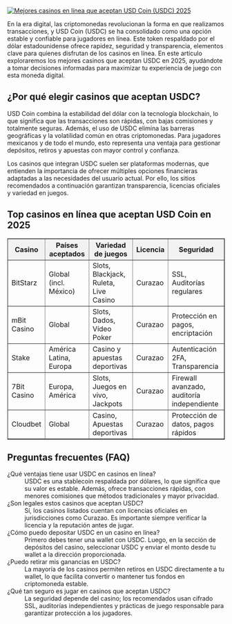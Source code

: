 [![Mejores casinos en línea que aceptan USD Coin (USDC) 2025](https://123-caf.pages.dev/gitsignup.png)](https://vrmoo.ru/Bt82HjjY)

<div>     <p>En la era digital, las criptomonedas revolucionan la forma en que realizamos transacciones, y USD Coin (USDC) se ha consolidado como una opción estable y confiable para jugadores en línea. Este token respaldado por el dólar estadounidense ofrece rapidez, seguridad y transparencia, elementos clave para quienes disfrutan de los casinos en línea. En este artículo exploraremos los mejores casinos que aceptan USDC en 2025, ayudándote a tomar decisiones informadas para maximizar tu experiencia de juego con esta moneda digital.</p>    <h2>¿Por qué elegir casinos que aceptan USDC?</h2>   <p>USD Coin combina la estabilidad del dólar con la tecnología blockchain, lo que significa que las transacciones son rápidas, con bajas comisiones y totalmente seguras. Además, el uso de USDC elimina las barreras geográficas y la volatilidad común en otras criptomonedas. Para jugadores mexicanos y de todo el mundo, esto representa una ventaja para gestionar depósitos, retiros y apuestas con mayor control y confianza.</p>      <p>Los casinos que integran USDC suelen ser plataformas modernas, que entienden la importancia de ofrecer múltiples opciones financieras adaptadas a las necesidades del usuario actual. Por ello, los sitios recomendados a continuación garantizan transparencia, licencias oficiales y variedad en juegos.</p>    <h2>Top casinos en línea que aceptan USD Coin en 2025</h2>   <table border="1" cellpadding="8" cellspacing="0" style="border-collapse:collapse; width:100%; max-width:700px;">     <thead>       <tr style="background-color:#f2f2f2;">         <th>Casino</th>         <th>Países aceptados</th>         <th>Variedad de juegos</th>         <th>Licencia</th>         <th>Seguridad</th>       </tr>     </thead>     <tbody>       <tr>         <td>BitStarz</td>         <td>Global (incl. México)</td>         <td>Slots, Blackjack, Ruleta, Live Casino</td>         <td>Curazao</td>         <td>SSL, Auditorías regulares</td>       </tr>       <tr>         <td>mBit Casino</td>         <td>Global</td>         <td>Slots, Dados, Vídeo Poker</td>         <td>Curazao</td>         <td>Protección en pagos, encriptación</td>       </tr>       <tr>         <td>Stake</td>         <td>América Latina, Europa</td>         <td>Casino y apuestas deportivas</td>         <td>Curazao</td>         <td>Autenticación 2FA, Transparencia</td>       </tr>       <tr>         <td>7Bit Casino</td>         <td>Europa, América</td>         <td>Slots, Juegos en vivo, Jackpots</td>         <td>Curazao</td>         <td>Firewall avanzado, auditoría independiente</td>       </tr>       <tr>         <td>Cloudbet</td>         <td>Global</td>         <td>Casino, Apuestas deportivas</td>         <td>Curazao</td>         <td>Protección de datos, pagos rápidos</td>       </tr>     </tbody>   </table>    <h2>Preguntas frecuentes (FAQ)</h2>   <dl>     <dt>¿Qué ventajas tiene usar USDC en casinos en línea?</dt>     <dd>USDC es una stablecoin respaldada por dólares, lo que significa que su valor es estable. Además, ofrece transacciones rápidas, con menores comisiones que métodos tradicionales y mayor privacidad.</dd>      <dt>¿Son legales estos casinos que aceptan USDC?</dt>     <dd>Sí, los casinos listados cuentan con licencias oficiales en jurisdicciones como Curazao. Es importante siempre verificar la licencia y la reputación antes de jugar.</dd>      <dt>¿Cómo puedo depositar USDC en un casino en línea?</dt>     <dd>Primero debes tener una wallet con USDC. Luego, en la sección de depósitos del casino, seleccionar USDC y enviar el monto desde tu wallet a la dirección proporcionada.</dd>      <dt>¿Puedo retirar mis ganancias en USDC?</dt>     <dd>La mayoría de los casinos permiten retiros en USDC directamente a tu wallet, lo que facilita convertir o mantener tus fondos en criptomoneda estable.</dd>      <dt>¿Qué tan seguro es jugar en casinos que aceptan USDC?</dt>     <dd>La seguridad depende del casino; los recomendados usan cifrado SSL, auditorías independientes y prácticas de juego responsable para garantizar protección a los jugadores.</dd>   </dl> </div>